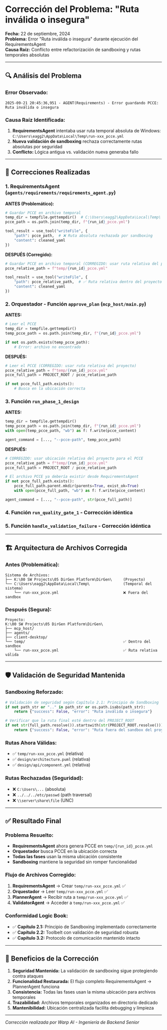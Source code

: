 # Corrección del Problema: "Ruta inválida o insegura"

**Fecha:** 22 de septiembre, 2024  
**Problema:** Error "Ruta inválida o insegura" durante ejecución del RequirementsAgent  
**Causa Raíz:** Conflicto entre refactorización de sandboxing y rutas temporales absolutas  

---

## 🔍 **Análisis del Problema**

### Error Observado:
```
2025-09-21 20:45:36,951 - AGENT(Requirements) - Error guardando PCCE: Ruta inválida o insegura
```

### Causa Raíz Identificada:
1. **RequirementsAgent** intentaba usar ruta temporal absoluta de Windows: `C:\Users\eagg2\AppData\Local\Temp\run-xxx_pcce.yml`
2. **Nueva validación de sandboxing** rechaza correctamente rutas absolutas por seguridad
3. **Conflicto:** Lógica antigua vs. validación nueva generaba fallo

---

## 🔧 **Correcciones Realizadas**

### 1. **RequirementsAgent (`agents/requirements/requirements_agent.py`)**

**ANTES (Problemático):**
```python
# Guardar PCCE en archivo temporal
temp_dir = tempfile.gettempdir()  # C:\Users\eagg2\AppData\Local\Temp\
pcce_path = os.path.join(temp_dir, f"{run_id}_pcce.yml")

tool_result = use_tool("writeFile", {
    "path": pcce_path,  # ❌ Ruta absoluta rechazada por sandboxing
    "content": cleaned_yaml
})
```

**DESPUÉS (Corregido):**
```python
# Guardar PCCE en archivo temporal (CORREGIDO: usar ruta relativa del proyecto)
pcce_relative_path = f"temp/{run_id}_pcce.yml"

tool_result = use_tool("writeFile", {
    "path": pcce_relative_path,  # ✅ Ruta relativa dentro del proyecto
    "content": cleaned_yaml
})
```

### 2. **Orquestador - Función `approve_plan` (`mcp_host/main.py`)**

**ANTES:**
```python
# Leer el PCCE
temp_dir = tempfile.gettempdir()
temp_pcce_path = os.path.join(temp_dir, f"{run_id}_pcce.yml")

if not os.path.exists(temp_pcce_path):
    # Error: archivo no encontrado
```

**DESPUÉS:**
```python
# Leer el PCCE (CORREGIDO: usar ruta relativa del proyecto)
pcce_relative_path = f"temp/{run_id}_pcce.yml"
pcce_full_path = PROJECT_ROOT / pcce_relative_path

if not pcce_full_path.exists():
    # Busca en la ubicación correcta
```

### 3. **Función `run_phase_1_design`**

**ANTES:**
```python
temp_dir = tempfile.gettempdir()
temp_pcce_path = os.path.join(temp_dir, f"{run_id}_pcce.yml")
with open(temp_pcce_path, "wb") as f: f.write(pcce_content)

agent_command = [..., "--pcce-path", temp_pcce_path]
```

**DESPUÉS:**
```python
# CORREGIDO: usar ubicación relativa del proyecto para el PCCE
pcce_relative_path = f"temp/{run_id}_pcce.yml"
pcce_full_path = PROJECT_ROOT / pcce_relative_path

# El archivo PCCE ya debería existir desde RequirementsAgent
if not pcce_full_path.exists():
    pcce_full_path.parent.mkdir(parents=True, exist_ok=True)
    with open(pcce_full_path, "wb") as f: f.write(pcce_content)

agent_command = [..., "--pcce-path", str(pcce_full_path)]
```

### 4. **Función `run_quality_gate_1`** - Corrección idéntica
### 5. **Función `handle_validation_failure`** - Corrección idéntica

---

## 🏗️ **Arquitectura de Archivos Corregida**

### Antes (Problemática):
```
Sistema de Archivos:
├── K:\00 SW Projects\05 DirGen Platform\DirGen\     (Proyecto)
└── C:\Users\eagg2\AppData\Local\Temp\               (Temporal del sistema)
    └── run-xxx_pcce.yml                             ❌ Fuera del sandbox
```

### Después (Segura):
```
Proyecto:
K:\00 SW Projects\05 DirGen Platform\DirGen\
├── mcp_host/
├── agents/
├── client-desktop/
└── temp/                                            ✅ Dentro del sandbox
    └── run-xxx_pcce.yml                             ✅ Ruta relativa válida
```

---

## 🛡️ **Validación de Seguridad Mantenida**

### Sandboxing Reforzado:
```python
# Validación de seguridad según Capítulo 2.1: Principio de Sandboxing
if not path_str or ".." in path_str or os.path.isabs(path_str):
    return {"success": False, "error": "Ruta inválida o insegura"}

# Verificar que la ruta final esté dentro del PROJECT_ROOT
if not str(full_path.resolve()).startswith(str(PROJECT_ROOT.resolve())):
    return {"success": False, "error": "Ruta fuera del sandbox del proyecto"}
```

### Rutas Ahora Válidas:
- ✅ `temp/run-xxx_pcce.yml` (relativa)
- ✅ `design/architecture.puml` (relativa)
- ✅ `design/api/component.yml` (relativa)

### Rutas Rechazadas (Seguridad):
- ❌ `C:\Users\...` (absoluta)
- ❌ `../../../etc/passwd` (path traversal)
- ❌ `\\server\share\file` (UNC)

---

## ✅ **Resultado Final**

### Problema Resuelto:
- **RequirementsAgent** ahora genera PCCE en `temp/{run_id}_pcce.yml`
- **Orquestador** busca PCCE en la ubicación correcta
- **Todas las fases** usan la misma ubicación consistente
- **Sandboxing** mantiene la seguridad sin romper funcionalidad

### Flujo de Archivos Corregido:
1. **RequirementsAgent** → Crear `temp/run-xxx_pcce.yml` ✅
2. **Orquestador** → Leer `temp/run-xxx_pcce.yml` ✅
3. **PlannerAgent** → Recibir ruta a `temp/run-xxx_pcce.yml` ✅
4. **ValidatorAgent** → Acceder a `temp/run-xxx_pcce.yml` ✅

### Conformidad Logic Book:
- ✅ **Capítulo 2.1:** Principio de Sandboxing implementado correctamente
- ✅ **Capítulo 2.2:** Toolbelt con validación de seguridad robusta
- ✅ **Capítulo 3.2:** Protocolo de comunicación mantenido intacto

---

## 🎯 **Beneficios de la Corrección**

1. **Seguridad Mantenida:** La validación de sandboxing sigue protegiendo contra ataques
2. **Funcionalidad Restaurada:** El flujo completo RequirementsAgent → PlannerAgent funciona
3. **Consistencia:** Todas las fases usan la misma ubicación para archivos temporales
4. **Trazabilidad:** Archivos temporales organizados en directorio dedicado
5. **Mantenibilidad:** Ubicación centralizada facilita debugging y limpieza

---
*Corrección realizada por Warp AI - Ingeniería de Backend Senior*